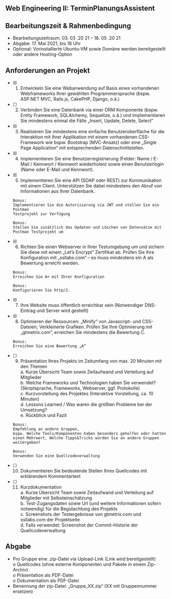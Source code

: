 ## Web Engineering II: TerminPlanungsAssistent

## Bearbeitungszeit & Rahmenbedingung

- Bearbeitungszeitraum: 03. 03 .20 21 – 18. 05 .20 21
- Abgabe: 17. Mai 2021, bis 18 Uhr
- Optional: Vorinstallierte Ubuntu-VM sowie Domäne werden bereitgestellt oder
    andere Hosting-Option

## Anforderungen an Projekt


 - [x] 1. Entwickeln Sie eine Webanwendung auf Basis eines vorhandenen Webframeworks
    Ihrer gewählten Programmiersprache (bspw. ASP.NET MVC, Rails.js, CakePHP,
    Django, o.ä.)
- [ ] 2. Verbinden Sie eine Datenbank via einer ORM Komponente (bspw. Entity Framework,
    SQLAlchemy, Sequelize, o.ä.) und Implementieren Sie mindestens einmal die Fälle
    „Insert, Update, Delete, Select“

- [x] 3. Realisieren Sie mindestens eine einfache Benutzeroberfläche für die Interaktion mit
    Ihrer Applikation mit einem vorhandenen CSS-Framework wie bspw. Bootstrap
    (MVC-Ansatz) oder eine „Single Page Application“ mit entsprechenden
    Datenschnittstellen.

- [x] 4. Implementieren Sie eine Benutzerregistrierung (Felder: Name / E-Mail / Kennwort /
    Kennwort wiederholen) sowie einen Benutzerlogin (Name oder E-Mail und
    Kennwort).
- [x] 5. Implementieren Sie eine API (SOAP oder REST) zur Kommunikation mit einem Client.
    Unterstützen Sie dabei mindestens den Abruf von Informationen aus Ihrer
    Datenbank.
    ```
    Bonus:
    Implementieren Sie die Autorisierung via JWT und stellen Sie ein Postman
    Testprojekt zur Verfügung 

    Bonus:
    Stellen Sie zusätzlich das Updaten und Löschen von Datensätze mit
    Postman Testprojekt um
    ```
    
- [x] 6. Richten Sie einen Webserver in Ihrer Testumgebung um und sichern Sie diese mit
    einem „Let’s Encrypt“ Zertifikat ab. Prüfen Sie Ihre Konfiguration mit „ssllabs.com“ –
    es muss mindestens ein A als Bewertung erreicht werden.
    ```
    Bonus:
    Erreichen Sie A+ mit Ihrer Konfiguration

    Bonus:
    Konfigurieren Sie http/2.
    ```

- [x] 7. Ihre Website muss öffentlich erreichbar sein (Notwendiger DNS-Eintrag und Server
    wird gestellt)
- [x] 8. Optimieren der Ressourcen: „Minify“ von Javascript- und CSS-Dateien; Verkleinerte
    Grafiken. Prüfen Sie Ihre Optimierung mit „gtmetrix.com“, erreichen Sie mindestens
    die Bewertung C.
    ```
    Bonus:
    Erreichen Sie eine Bewertung „A“
    ```
    
- [ ] 9. Präsentation Ihres Projekts im Zeitumfang von max. 20 Minuten mit den Themen <br>
    a. Kurze Übersicht Team sowie Zeitaufwand und Verteilung auf Mitglieder <br>
    b. Welche Frameworks und Technologien haben Sie verwendet? (Skriptsprache,
       Frameworks, Webserver, ggf. Protokolle) <br>
    c. Kurzvorstellung des Projektes (Interaktive Vorstellung, ca. 10 Minuten) <br>
    d. Lessons Learned / Was waren die größten Probleme bei der Umsetzung? <br>
    e. Rückblick und Fazit <br>
    ```
    Bonus:
    Empfehlung an andere Gruppen,
    bspw. Welche Tools/Komponenten haben besonders geholfen oder hatten
    einen Mehrwert, Welche Tipps&Tricks würden Sie an andere Gruppen
    weitergeben?
    ```

    ```
    Bonus:
    Verwenden Sie eine Quellcodeverwaltung
    ```

- [ ] 10. Dokumentieren Sie bedeutende Stellen Ihres Quellcodes mit erklärendem
    Kommentartext
- [ ] 11. Kurzdokumentation <br>
    a. Kurze Übersicht Team sowie Zeitaufwand und Verteilung auf Mitglieder mit
       Selbsteinschätzung <br>
    b. Test-Zugangsdaten sowie Url (und weitere Informationen sofern notwendig)
       für die Begutachtung des Projekts <br>
    c. Screenshots der Testergebnisse von gtmetrix.com und ssllabs.com der
       Projektseite <br>
    d. Falls verwendet: Screenshot der Commit-Historie der Quellcodeverwaltung <br>

## Abgabe

- Pro Gruppe eine .zip-Datei via Upload-Link (Link wird bereitgestellt) <br>
    o Quellcodes (ohne externe Komponenten und Pakete in einem Zip-Archiv) <br>
    o Präsentation als PDF-Datei <br>
    o Dokumentation als PDF-Datei <br>
- Benennung der zip-Datei: „Gruppe_XX.zip“ (XX mit Gruppennummer ersetzen)


